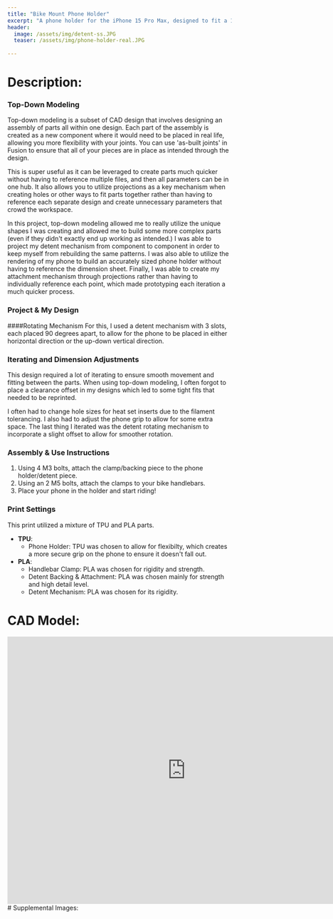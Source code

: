 ```yaml
---
title: "Bike Mount Phone Holder"
excerpt: "A phone holder for the iPhone 15 Pro Max, designed to fit a 1" bike handlebar. This phone holder locks into place and allows you to easily rotate your phone from vertical to horizontal on-the-go!"
header:
  image: /assets/img/detent-ss.JPG
  teaser: /assets/img/phone-holder-real.JPG
   
---
```


# Description: 

### Top-Down Modeling 

Top-down modeling is a subset of CAD design that involves designing an assembly of parts all within one design. Each part of the assembly is created as a new component where it would need to be placed in real life, allowing you more flexibility with your joints. You can use 'as-built joints' in Fusion to ensure that all of your pieces are in place as intended through the design.

This is super useful as it can be leveraged to create parts much quicker without having to reference multiple files, and then all parameters can be in one hub. It also allows you to utilize projections as a key mechanism when creating holes or other ways to fit parts together rather than having to reference each separate design and create unnecessary parameters that crowd the workspace.

In this project, top-down modeling allowed me to really utilize the unique shapes I was creating and allowed me to build some more complex parts (even if they didn't exactly end up working as intended.) I was able to project my detent mechanism from component to component in order to keep myself from rebuilding the same patterns. I was also able to utilize the rendering of my phone to build an accurately sized phone holder without having to reference the dimension sheet. Finally, I was able to create my attachment mechanism through projections rather than having to individually reference each point, which made prototyping each iteration a much quicker process.

### Project & My Design 

####Rotating Mechanism
For this, I used a detent mechanism with 3 slots, each placed 90 degrees apart, to allow for the phone to be placed in either horizontal direction or the up-down vertical direction.

### Iterating and Dimension Adjustments
This design required a lot of iterating to ensure smooth movement and fitting between the parts. When using top-down modeling, I often forgot to place a clearance offset in my designs which led to some tight fits that needed to be reprinted. 

I often had to change hole sizes for heat set inserts due to the filament tolerancing. I also had to adjust the phone grip to allow for some extra space. The last thing I iterated was the detent rotating mechanism to incorporate a slight offset to allow for smoother rotation.

### Assembly & Use Instructions
1. Using 4 M3 bolts, attach the clamp/backing piece to the phone holder/detent piece.
2.  Using an 2 M5 bolts, attach the clamps to your bike handlebars.
3. Place your phone in the holder and start riding!


### Print Settings

This print utilized a mixture of TPU and PLA parts.
 
* **TPU**: 
  * Phone Holder: TPU was chosen to allow for flexibilty, which creates a more secure grip on the phone to ensure it doesn't fall out. 
* **PLA**: 
  * Handlebar Clamp: PLA was chosen for rigidity and strength.
  * Detent Backing & Attachment: PLA was chosen mainly for strength and high detail level.
  * Detent Mechanism: PLA was chosen for its rigidity.


# CAD Model:

<iframe src="https://vanderbilt643.autodesk360.com/shares/public/SH286ddQT78850c0d8a454721c9b2610f287?mode=embed" width="800" height="600" allowfullscreen="true" webkitallowfullscreen="true" mozallowfullscreen="true"  frameborder="0"></iframe>
# Supplemental Images:
